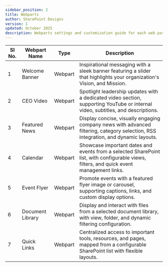 ```yaml
---
sidebar_position: 2
title: Webparts
author: SharePoint Designs
version: 1
updated: October 2025
description: Webparts settings and customization guide for each web part.
---
```


| Sl No. | Webpart Name     | Type    | Description                                                                                                                              |
| ------ | ---------------- | ------- | ---------------------------------------------------------------------------------------------------------------------------------------- |
| 1      | Welcome Banner   | Webpart | Inspirational messaging with a sleek banner featuring a slider that highlights your organization's Vision, and Mission.                  |
| 2      | CEO Video        | Webpart | Spotlight leadership updates with a dedicated video section, supporting YouTube or internal video, subtitles, and descriptions.          |
| 3      | Featured News    | Webpart | Display concise, visually engaging company news with advanced filtering, category selection, RSS integration, and dynamic layouts.       |
| 4      | Calendar         | Webpart | Showcase important dates and events from a selected SharePoint list, with configurable views, filters, and quick event management links. |
| 5      | Event Flyer      | Webpart | Promote events with a featured flyer image or carousel, supporting captions, links, and custom display options.                          |
| 6      | Document Library | Webpart | Display and interact with files from a selected document library, with view, folder, and dynamic filtering configuration.                |
| 7      | Quick Links      | Webpart | Centralized access to important tools, resources, and pages, mapped from a configurable SharePoint list with flexible layouts.           |
